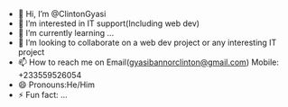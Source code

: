 - 👋 Hi, I’m @ClintonGyasi
- 👀 I’m interested in IT support(Including web dev)
- 🌱 I’m currently learning ...
- 💞️ I’m looking to collaborate on a web dev project or any interesting IT project
- 📫 How to reach me on Email(gyasibannorclinton@gmail.com) Mobile: +233559526054
- 😄 Pronouns:He/Him
- ⚡ Fun fact: ...

<!---
ClintonGyasi/ClintonGyasi is a ✨ special ✨ repository because its `README.md` (this file) appears on your GitHub profile.
You can click the Preview link to take a look at your changes.
--->

